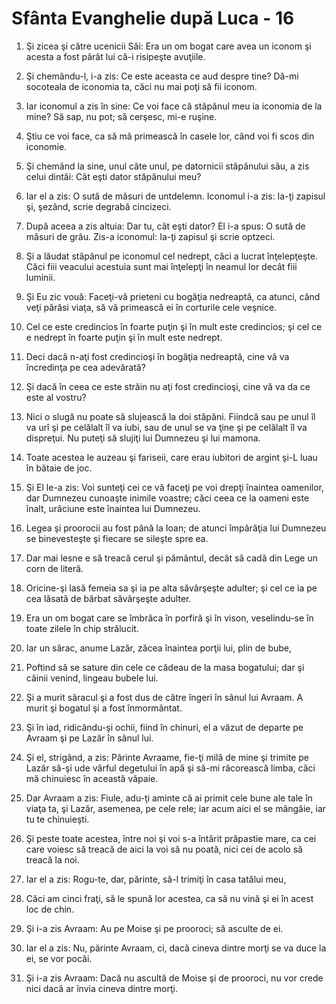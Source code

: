 # Sf&#226;nta Evanghelie dup&#259; Luca - 16

1. Şi zicea şi către ucenicii Săi: Era un om bogat care avea un iconom şi acesta a fost pârât lui că-i risipeşte avuţiile. 

2. Şi chemându-l, i-a zis: Ce este aceasta ce aud despre tine? Dă-mi socoteala de iconomia ta, căci nu mai poţi să fii iconom. 

3. Iar iconomul a zis în sine: Ce voi face că stăpânul meu ia iconomia de la mine? Să sap, nu pot; să cerşesc, mi-e ruşine. 

4. Ştiu ce voi face, ca să mă primească în casele lor, când voi fi scos din iconomie. 

5. Şi chemând la sine, unul câte unul, pe datornicii stăpânului său, a zis celui dintâi: Cât eşti dator stăpânului meu? 

6. Iar el a zis: O sută de măsuri de untdelemn. Iconomul i-a zis: Ia-ţi zapisul şi, şezând, scrie degrabă cincizeci. 

7. După aceea a zis altuia: Dar tu, cât eşti dator? El i-a spus: O sută de măsuri de grâu. Zis-a iconomul: Ia-ţi zapisul şi scrie optzeci. 

8. Şi a lăudat stăpânul pe iconomul cel nedrept, căci a lucrat înţelepţeşte. Căci fiii veacului acestuia sunt mai înţelepţi în neamul lor decât fiii luminii. 

9. Şi Eu zic vouă: Faceţi-vă prieteni cu bogăţia nedreaptă, ca atunci, când veţi părăsi viaţa, să vă primească ei în corturile cele veşnice. 

10. Cel ce este credincios în foarte puţin şi în mult este credincios; şi cel ce e nedrept în foarte puţin şi în mult este nedrept. 

11. Deci dacă n-aţi fost credincioşi în bogăţia nedreaptă, cine vă va încredinţa pe cea adevărată? 

12. Şi dacă în ceea ce este străin nu aţi fost credincioşi, cine vă va da ce este al vostru? 

13. Nici o slugă nu poate să slujească la doi stăpâni. Fiindcă sau pe unul îl va urî şi pe celălalt îl va iubi, sau de unul se va ţine şi pe celălalt îl va dispreţui. Nu puteţi să slujiţi lui Dumnezeu şi lui mamona. 

14. Toate acestea le auzeau şi fariseii, care erau iubitori de argint şi-L luau în bătaie de joc. 

15. Şi El le-a zis: Voi sunteţi cei ce vă faceţi pe voi drepţi înaintea oamenilor, dar Dumnezeu cunoaşte inimile voastre; căci ceea ce la oameni este înalt, urâciune este înaintea lui Dumnezeu. 

16. Legea şi proorocii au fost până la Ioan; de atunci împărăţia lui Dumnezeu se binevesteşte şi fiecare se sileşte spre ea. 

17. Dar mai lesne e să treacă cerul şi pământul, decât să cadă din Lege un corn de literă. 

18. Oricine-şi lasă femeia sa şi ia pe alta săvârşeşte adulter; şi cel ce ia pe cea lăsată de bărbat săvârşeşte adulter. 

19. Era un om bogat care se îmbrăca în porfiră şi în vison, veselindu-se în toate zilele în chip strălucit. 

20. Iar un sărac, anume Lazăr, zăcea înaintea porţii lui, plin de bube, 

21. Poftind să se sature din cele ce cădeau de la masa bogatului; dar şi câinii venind, lingeau bubele lui. 

22. Şi a murit săracul şi a fost dus de către îngeri în sânul lui Avraam. A murit şi bogatul şi a fost înmormântat. 

23. Şi în iad, ridicându-şi ochii, fiind în chinuri, el a văzut de departe pe Avraam şi pe Lazăr în sânul lui. 

24. Şi el, strigând, a zis: Părinte Avraame, fie-ţi milă de mine şi trimite pe Lazăr să-şi ude vârful degetului în apă şi să-mi răcorească limba, căci mă chinuiesc în această văpaie. 

25. Dar Avraam a zis: Fiule, adu-ţi aminte că ai primit cele bune ale tale în viaţa ta, şi Lazăr, asemenea, pe cele rele; iar acum aici el se mângâie, iar tu te chinuieşti. 

26. Şi peste toate acestea, între noi şi voi s-a întărit prăpastie mare, ca cei care voiesc să treacă de aici la voi să nu poată, nici cei de acolo să treacă la noi. 

27. Iar el a zis: Rogu-te, dar, părinte, să-l trimiţi în casa tatălui meu, 

28. Căci am cinci fraţi, să le spună lor acestea, ca să nu vină şi ei în acest loc de chin. 

29. Şi i-a zis Avraam: Au pe Moise şi pe prooroci; să asculte de ei. 

30. Iar el a zis: Nu, părinte Avraam, ci, dacă cineva dintre morţi se va duce la ei, se vor pocăi. 

31. Şi i-a zis Avraam: Dacă nu ascultă de Moise şi de prooroci, nu vor crede nici dacă ar învia cineva dintre morţi. 

